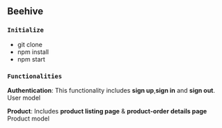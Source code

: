 ## Beehive

### `Initialize`

- git clone 
- npm install
- npm start

### `Functionalities`


**Authentication**:
This functionality includes **sign up**,**sign in** and **sign out**.
User model

**Product**:
Includes **product listing page** & **product-order details page**
Product model


